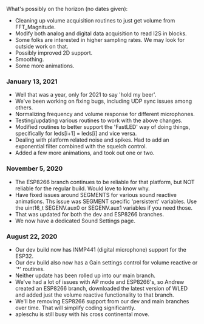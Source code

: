What's possibly on the horizon (no dates given):

* Cleaning up volume acquisition routines to just get volume from FFT_Magnitude.
* Modify both analog and digital data acquisition to read I2S in blocks.
* Some folks are interested in higher sampling rates. We may look for outside work on that.
* Possibly improved 2D support.
* Smoothing.
* Some more animations.

### January 13, 2021

* Well that was a year, only for 2021 to say 'hold my beer'.
* We've been working on fixing bugs, including UDP sync issues among others.
* Normalizing frequency and volume response for different microphones.
* Testing/updating various routines to work with the above changes.
* Modified routines to better support the 'FastLED' way of doing things, specifically for leds[i+1] = leds[i] and vice versa.
* Dealing with platform related noise and spikes. Had to add an exponential filter combined with the squelch control.
* Added a few more animations, and took out one or two.


### November 5, 2020

* The ESP8266 branch continues to be reliable for that platform, but NOT reliable for the regular build. Would love to know why.
* Have fixed issues around SEGMENTS for various sound reactive animations. Ths issue was SEGMENT specific 'persistent' variables. Use the uint16_t SEGENV.aux0 or SEGENV.aux1 variables if you need those.
* That was updated for both the dev and ESP8266 branches.
* We now have a dedicated Sound Settings page.


### August 22, 2020

* Our dev build now has INMP441 (digital microphone) support for the ESP32.
* Our dev build also now has a Gain settings control for volume reactive or '*' routines.
* Neither update has been rolled up into our main branch.
* We've had a lot of issues with AP mode and ESP8266's, so Andrew created an ESP8266 branch, downloaded the latest version of WLED and added just the volume reactive functionality to that branch.
* We'll be removing ESP8266 support from our dev and main branches over time. That will simplify coding significantly.
* apleschu is still busy with his cross continental move.
